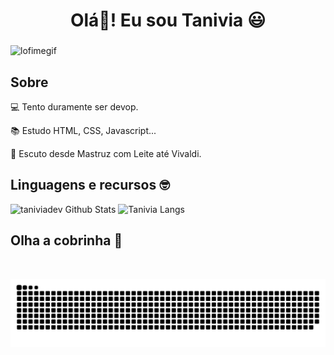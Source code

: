 <h1 align="center">Olá👋! Eu sou Tanivia 😃</h1>

###

![lofimegif](https://github.com/taniviadev/taniviadev/assets/157528071/18c34b76-32da-4c69-a81c-a7b77b0208c4)

###

<h2>Sobre</h2>

<div align="left">
  
:computer: Tento duramente ser devop.

:books: Estudo HTML, CSS, Javascript...

🎵 Escuto desde Mastruz com Leite até Vivaldi.

</div>

###

<h2>Linguagens e recursos 🤓</h2>

<div align="left">

![taniviadev Github Stats](https://github-readme-stats.vercel.app/api?username=taniviadev&show_icons=true&theme=aura)
![Tanivia Langs](https://github-readme-stats.vercel.app/api/top-langs/?username=taniviadev&layout=compact&theme=nightowl)

</div>

###

<h2>Olha a cobrinha 🐍</h2>

<br clear="both">

![Snake animation](https://github.com/taniviadev/taniviadev/blob/output/github-contribution-grid-snake.svg)

###
